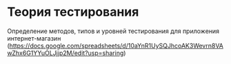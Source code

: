 # Теория тестирования
Определение методов, типов и уровней тестирования для приложения интернет-магазин (https://docs.google.com/spreadsheets/d/10aYnR1UySQJhcoAK3Wevrn8VAwZhx6G1YYuOLJjjp2M/edit?usp=sharing)
